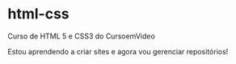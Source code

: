 # html-css
 Curso de HTML 5 e CSS3 do CursoemVideo

Estou aprendendo a criar sites e agora vou gerenciar repositórios!